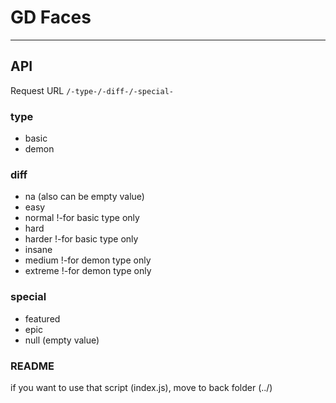 # GD Faces

<hr/>

## API

Request URL
```/-type-/-diff-/-special-```

### type
- basic
- demon

### diff
- na (also can be empty value)
- easy
- normal !-for basic type only
- hard
- harder !-for basic type only
- insane
- medium !-for demon type only
- extreme !-for demon type only

### special
- featured
- epic
- null (empty value)

### README

if you want to use that script (index.js), 
move to back folder (../)
